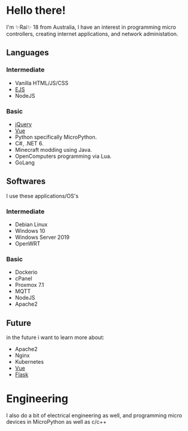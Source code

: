 # Hello there!

I'm ✨Rai✨ 18 from Australia, I have an interest in programming micro controllers, creating internet applications, and network administation.

## Languages

### Intermediate
- Vanilla HTML/JS/CSS
- [EJS](https://ejs.co/)
- NodeJS

### Basic
- [jQuery](https://jquery.com/)
- [Vue](https://vuejs.org/)
- Python specifically MicroPython.
- C#, .NET 6.
- Minecraft modding using Java.
- OpenComputers programming via Lua.
- GoLang

## Softwares

I use these applications/OS's 
### Intermediate
- Debian Linux
- Windows 10
- Windows Server 2019
- OpenWRT

### Basic
- Dockerio
- cPanel
- Proxmox 7.1
- MQTT
- NodeJS
- Apache2

## Future

in the future i want to learn more about: 
- Apache2
- Nginx
- Kubernetes
- [Vue](https://vuejs.org/)
- [Flask](https://flask.palletsprojects.com/)

# Engineering

I also do a bit of electrical engineering as well, and programming micro devices in MicroPython as well as c/c++

